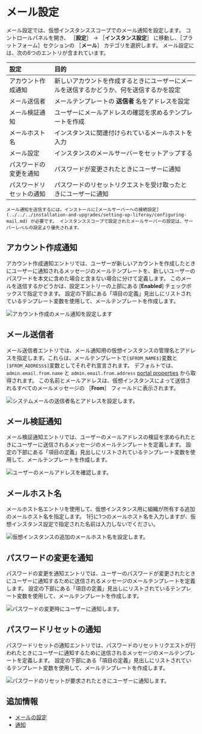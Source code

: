 # メール設定

メール設定では、仮想インスタンススコープでのメール通知を設定します。 コントロールパネルを開き、 ［**設定**］ &rarr; ［**インスタンス設定**］ に移動し、［プラットフォーム］セクションの ［**メール**］ カテゴリを選択します。 メール設定には、次の6つのエントリが含まれています。

| 設定           | 目的                                           |
|:------------ |:-------------------------------------------- |
| アカウント作成通知    | 新しいアカウントを作成するときにユーザーにメールを送信するかどうか、何を送信するかを設定 |
| メール送信者       | メールテンプレートの **送信者** 名をアドレスを設定                     |
| メール検証通知      | ユーザーにメールアドレスの確認を求めるテンプレートを作成                 |
| メールホスト名      | インスタンスに関連付けられているメールホストを入力                    |
| メール設定        | インスタンスのメールサーバーをセットアップする                      |
| パスワードの変更を通知  | パスワードが変更されたときにユーザーに通知                        |
| パスワードリセットの通知 | パスワードのリセットリクエストを受け取ったときにユーザーに通知              |

```{note}
メール通知を送信するには、インストールに[メールサーバーへの接続設定](../../../installation-and-upgrades/setting-up-liferay/configuring-mail.md) が必要です。 インスタンススコープで設定されたメールサーバーの設定は、サーバーレベルの設定より優先されます。 
```

## アカウント作成通知

アカウント作成通知エントリでは、ユーザーが新しいアカウントを作成したときにユーザーに通知されるメッセージのメールテンプレートを、新しいユーザーのパスワードを本文に含めた場合と含まない場合に分けて定義します。 このメールを送信するかどうかは、設定エントリーの上部にある [**Enabled**] チェックボックスで指定できます。 設定の下部にある「項目の定義」見出しにリストされているテンプレート変数を使用して、メールテンプレートを作成します。

![アカウント作成のメール通知を設定します](./email-settings/images/01.png)

## メール送信者

メール送信者エントリでは、メール通知用の仮想インスタンスの管理名とアドレスを指定します。これらは、メールテンプレートで`[$FROM_NAME$]`変数と`[$FROM_ADDRESS$]`変数としてそれぞれ宣言されます。 デフォルトでは、 `admin.email.from.name` と `admin.email.from.address` [portal properties](https://learn.liferay.com/reference/latest/en/dxp/propertiesdoc/portal.properties.html#Admin%20Portlet) から取得されます。 この名前とメールアドレスは、仮想インスタンスによって送信されるすべてのメールメッセージの ［**From**］ フィールドに表示されます。

![システムメールの送信者名とアドレスを設定します。](./email-settings/images/02.png)

## メール検証通知

メール検証通知エントリでは、ユーザーのメールアドレスの検証を求められたときにユーザーに送信されるメッセージのメールテンプレートを定義します。 設定の下部にある「項目の定義」見出しにリストされているテンプレート変数を使用して、メールテンプレートを作成します。

![ユーザーのメールアドレスを確認します。](./email-settings/images/03.png)

## メールホスト名

メールホスト名エントリを使用して、仮想インスタンス用に組織が所有する追加のメールホスト名を指定します。 1行に1つのメールホスト名を入力しますが、仮想インスタンス設定で指定された名前は入力しないでください。

![仮想インスタンスの追加のメールホスト名を設定します。](./email-settings/images/04.png)

## パスワードの変更を通知

パスワードの変更を通知エントリでは、ユーザーのパスワードが変更されたときにユーザーに通知するために送信されるメッセージのメールテンプレートを定義します。 設定の下部にある「項目の定義」見出しにリストされているテンプレート変数を使用して、メールテンプレートを作成します。

![パスワードの変更時にユーザーに通知します。](./email-settings/images/05.png)

## パスワードリセットの通知

パスワードリセットの通知エントリでは、パスワードのリセットリクエストが行われたときにユーザーに通知するために送信されるメッセージのメールテンプレートを定義します。 設定の下部にある「項目の定義」見出しにリストされているテンプレート変数を使用して、メールテンプレートを作成します。

![パスワードのリセットが要求されたときにユーザーに通知します。](./email-settings/images/06.png)

## 追加情報

* [メールの設定](../../../installation-and-upgrades/setting-up-liferay/configuring-mail.md)
* [通知](../../../process-automation/notifications.md)

